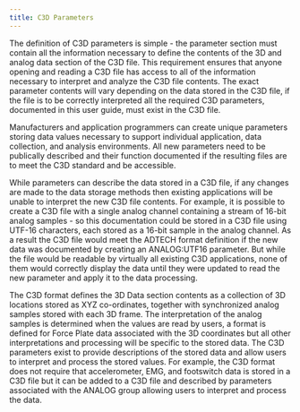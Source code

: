 ```yaml
---
title: C3D Parameters
---
```


The definition of C3D parameters is simple - the parameter section must contain all the information necessary to define the contents of the 3D and analog data section of the C3D file.  This requirement ensures that anyone opening and reading a C3D file has access to all of the information necessary to interpret and analyze the C3D file contents.  The exact parameter contents will vary depending on the data stored in the C3D file, if the file is to be correctly interpreted all the required C3D parameters, documented in this user guide, must exist in the C3D file.

Manufacturers and application programmers can create unique parameters storing data values necessary to support individual application, data collection, and analysis environments.  All new parameters need to be publically described and their function documented if the resulting files are to meet the C3D standard and be accessible.

While parameters can describe the data stored in a C3D file, if any changes are made to the data storage methods then existing applications will be unable to interpret the new C3D file contents.  For example, it is possible to create a C3D file with a single analog channel containing a stream of 16-bit analog samples - so this documentation could be stored in a C3D file using UTF-16 characters, each stored as a 16-bit sample in the analog channel.  As a result the C3D file would meet the ADTECH format definition if the new data was documented by creating an ANALOG:UTF16 parameter.  But while the file would be readable by virtually all existing C3D applications, none of them would correctly display the data until they were updated to read the new parameter and apply it to the data processing.

The C3D format defines the 3D Data section contents as a collection of 3D locations stored as XYZ co-ordinates, together with synchronized analog samples stored with each 3D frame.  The interpretation of the analog samples is determined when the values are read by users, a format is defined for Force Plate data associated with the 3D coordinates but all other interpretations and processing will be specific to the stored data.  The C3D parameters exist to provide descriptions of the stored data and allow users to interpret and process the stored values.  For example, the C3D format does not require that accelerometer, EMG, and footswitch data is stored in a C3D file but it can be added to a C3D file and described by parameters associated with the ANALOG group allowing users to interpret and process the data.
